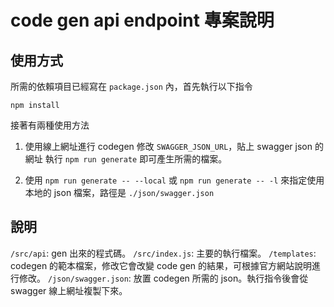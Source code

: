 # code gen api endpoint 專案說明
## 使用方式
所需的依賴項目已經寫在 `package.json` 內，首先執行以下指令
```
npm install
```

接著有兩種使用方法

1. 使用線上網址進行 codegen
修改 `SWAGGER_JSON_URL`，貼上 swagger json 的網址
執行 `npm run generate` 即可產生所需的檔案。

2. 使用 `npm run generate -- --local` 或 `npm run generate -- -l`
來指定使用本地的 json 檔案，路徑是 `./json/swagger.json`

## 說明
`/src/api`: gen 出來的程式碼。
`/src/index.js`: 主要的執行檔案。
`/templates`: codegen 的範本檔案，修改它會改變 code gen 的結果，可根據官方網站說明進行修改。
`/json/swagger.json`: 放置 codegen 所需的 json。執行指令後會從 swagger 線上網址複製下來。